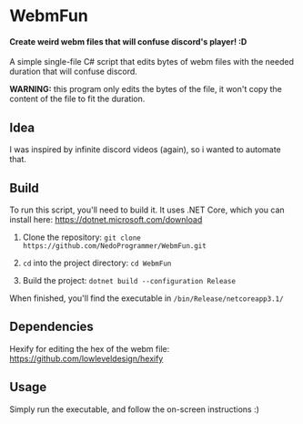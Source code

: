 # WebmFun 
#### Create weird webm files that will confuse discord's player! :D
A simple single-file C# script that edits bytes of webm files with the needed duration that will confuse discord.

**WARNING:** this program only edits the bytes of the file, it won't copy the content of the file to fit the duration.
## Idea
I was inspired by infinite discord videos (again), so i wanted to automate that.
## Build
To run this script, you'll need to build it.
It uses .NET Core, which you can install here: https://dotnet.microsoft.com/download

1. Clone the repository: `git clone https://github.com/NedoProgrammer/WebmFun.git`

2. `cd` into the project directory: `cd WebmFun`

3. Build the project: `dotnet build --configuration Release`  

When finished, you'll find the executable in `/bin/Release/netcoreapp3.1/`
## Dependencies

Hexify for editing the hex of the webm file: https://github.com/lowleveldesign/hexify
## Usage
Simply run the executable, and follow the on-screen instructions :)
